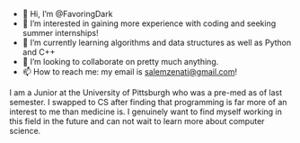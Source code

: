 - 👋 Hi, I’m @FavoringDark
- 👀 I’m interested in gaining more experience with coding and seeking summer internships!
- 🌱 I’m currently learning algorithms and data structures as well as Python and C++
- 💞️ I’m looking to collaborate on pretty much anything. 
- 📫 How to reach me: my email is salemzenati@gmail.com!

I am a Junior at the University of Pittsburgh who was a pre-med as of last semester. I swapped to CS after finding that programming is far more of an interest to me than
medicine is. I genuinely want to find myself working in this field in the future and can not wait to learn more about computer science.

